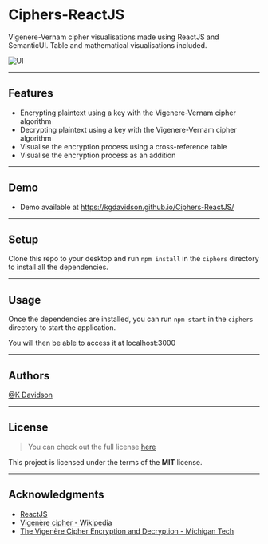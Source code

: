# Ciphers-ReactJS

Vigenere-Vernam cipher visualisations made using ReactJS and SemanticUI. Table and mathematical visualisations included.

![UI](https://iili.io/VvICS2.gif)

---

## Features

-   Encrypting plaintext using a key with the Vigenere-Vernam cipher algorithm
-   Decrypting plaintext using a key with the Vigenere-Vernam cipher algorithm
-   Visualise the encryption process using a cross-reference table
-   Visualise the encryption process as an addition

---

## Demo

-   Demo available at https://kgdavidson.github.io/Ciphers-ReactJS/

---

## Setup

Clone this repo to your desktop and run `npm install` in the `ciphers` directory to install all the dependencies.

---

## Usage

Once the dependencies are installed, you can run `npm start` in the `ciphers` directory to start the application.

You will then be able to access it at localhost:3000

---

## Authors

[@K Davidson](mailto:kaushdavidson@icloud.com)

---

## License

> You can check out the full license [here](LICENSE)

This project is licensed under the terms of the **MIT** license.

---

## Acknowledgments

-   [ReactJS](https://reactjs.org/)
-   [Vigenère cipher - Wikipedia](https://en.wikipedia.org/wiki/Vigen%C3%A8re_cipher)
-   [The Vigenère Cipher Encryption and Decryption - Michigan Tech](https://pages.mtu.edu/~shene/NSF-4/Tutorial/VIG/Vig-Base.html)
